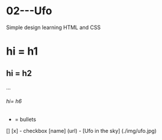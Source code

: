 # 02---Ufo

Simple design learning HTML and CSS

# hi = h1

## hi = h2

...

###### hi= h6

- = bullets

[]
[x] - checkbox
[name] (url) -
[Ufo in the sky] (./img/ufo.jpg)
